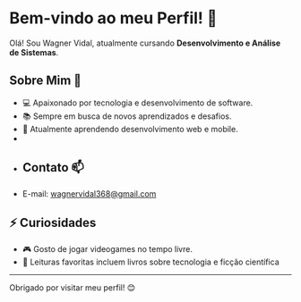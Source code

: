 # Bem-vindo ao meu Perfil! 👋

Olá! Sou Wagner Vidal, atualmente cursando **Desenvolvimento e Análise de Sistemas**.

## Sobre Mim 🌟
- 💻 Apaixonado por tecnologia e desenvolvimento de software.
- 📚 Sempre em busca de novos aprendizados e desafios.
- 🌱 Atualmente aprendendo desenvolvimento web e mobile.
- 
- ## Contato 📫
- E-mail: [wagnervidal368@gmail.com](mailto:wagnervidal368@gmail.com)

## ⚡ Curiosidades
- 🎮 Gosto de jogar videogames no tempo livre.
- 📖 Leituras favoritas incluem livros sobre tecnologia e ficção científica  
---

Obrigado por visitar meu perfil! 😊

